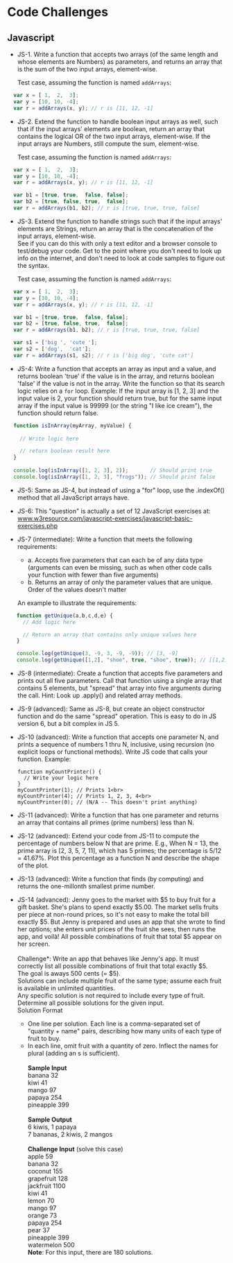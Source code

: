 # Code Challenges

## Javascript

- JS-1. Write a function that accepts two arrays (of the same length and whose elements are Numbers) as parameters, and returns an array that is the sum of the two input arrays, element-wise.

   Test case, assuming the function is named `addArrays`:
```javascript
  var x = [ 1,  2,  3];
  var y = [10, 10, -4];
  var r = addArrays(x, y); // r is [11, 12, -1]
```

- JS-2. Extend the function to handle boolean input arrays as well, such that if the input arrays' elements are boolean, return an array that contains the logical OR of the two input arrays, element-wise. If the input arrays are Numbers, still compute the sum, element-wise.

  Test case, assuming the function is named `addArrays`:
```javascript
  var x = [ 1,  2,  3];
  var y = [10, 10, -4];
  var r = addArrays(x, y); // r is [11, 12, -1]

  var b1 = [true, true,  false, false];
  var b2 = [true, false, true,  false];
  var r = addArrays(b1, b2); // r is [true, true, true, false]
```

- JS-3. Extend the function to handle strings such that if the input arrays' elements are Strings, return an array that is the concatenation of the input arrays, element-wise.<br>
  See if you can do this with only a text editor and a browser console to test/debug your code. Get to the point where you don't need to look up info on the internet, and don't need to look at code samples to figure out the syntax.

  Test case, assuming the function is named `addArrays`:
```javascript
  var x = [ 1,  2,  3];
  var y = [10, 10, -4];
  var r = addArrays(x, y); // r is [11, 12, -1]

  var b1 = [true, true,  false, false];
  var b2 = [true, false, true,  false];
  var r = addArrays(b1, b2); // r is [true, true, true, false]

  var s1 = ['big ', 'cute '];
  var s2 = ['dog',  'cat'];
  var r = addArrays(s1, s2); // r is ['big dog', 'cute cat']
```

- JS-4: Write a function that accepts an array as input and a value, and returns boolean 'true' if the value is in the array, and returns boolean 'false' if the value is not in the array. Write the function so that its search logic relies on a `for` loop.
  Example: If the input array is [1, 2, 3] and the input value is 2, your function should return true, but for the same input array if the input value is 99999 (or the string "I like ice cream"), the function should return false.
```javascript
  function isInArray(myArray, myValue) {
  
    // Write logic here

    // return boolean result here
  }
  
  console.log(isInArray([1, 2, 3], 2));       // Should print true
  console.log(isInArray([1, 2, 3], "frogs")); // Should print false
```
- JS-5: Same as JS-4, but instead of using a "for" loop, use the .indexOf() method that all JavaScript arrays have.

- JS-6: This "question" is actually a set of 12 JavaScript exercises at:
  www.w3resource.com/javascript-exercises/javascript-basic-exercises.php

- JS-7 (intermediate): Write a function that meets the following requirements:
  - a. Accepts five parameters that can each be of any data type (arguments can even be missing, such as when other code calls your function with fewer than five arguments)
  - b. Returns an array of only the parameter values that are unique. Order of the values doesn't matter

  An example to illustrate the requirements:
```javascript
   function getUnique(a,b,c,d,e) {
     // Add logic here

     // Return an array that contains only unique values here
   }

   console.log(getUnique(3, -9, 3, -9, -9)); // [3, -9]
   console.log(getUnique([1,2], "shoe", true, "shoe", true)); // [[1,2], "shoe", true]
```
- JS-8 (intermediate): Create a function that accepts five parameters and prints out all five parameters. Call that function using a single array that contains 5 elements, but "spread" that array into five arguments during the call. Hint: Look up .apply() and related array methods.
- JS-9 (advanced): Same as JS-8, but create an object constructor function and do the same "spread" operation. This is easy to do in JS version 6, but a bit complex in JS 5.
- JS-10 (advanced): Write a function that accepts one parameter N, and prints a sequence of numbers 1 thru N, inclusive, using recursion (no explicit loops or functional methods). Write JS code that calls your function. Example:

      function myCountPrinter() {
        // Write your logic here
      }
      myCountPrinter(1); // Prints 1<br>
      myCountPrinter(4); // Prints 1, 2, 3, 4<br>
      myCountPrinter(0); // (N/A -- This doesn't print anything)

- JS-11 (advanced): Write a function that has one parameter and returns an array that contains all primes (prime numbers) less than N.

- JS-12 (advanced): Extend your code from JS-11 to compute the percentage of numbers below N that are prime.  E.g., When N = 13, the prime array is [2, 3, 5, 7, 11], which has 5 primes; the percentage is 5/12 = 41.67%.
  Plot this percentage as a function N and describe the shape of the plot.

- JS-13 (advanced): Write a function that finds (by computing) and returns the one-millonth smallest prime number.

- JS-14 (advanced):
Jenny goes to the market with $5 to buy fruit for a gift basket. She's plans to spend exactly $5.00.  The market sells fruits per piece at non-round prices, so it's not easy to make the total bill exactly $5. But Jenny is prepared and uses an app that she wrote to find her options; she enters unit prices of the fruit she sees, then runs the app, and voilà! All possible combinations of fruit that total $5 appear on her screen.<br><br>
  Challenge*: Write an app that behaves like Jenny's app. It must correctly list all possible combinations of fruit that total exactly $5.<br>
  The goal is aways 500 cents (= $5).<br>
  Solutions can include multiple fruit of the same type; assume each fruit is available in unlimited quantities.<br>
Any specific solution is not required to include every type of fruit.<br>
Determine all possible solutions for the given input.<br>
  Solution Format<br>
  - One line per solution. Each line is a comma-separated set of "quantity + name" pairs, describing how many units of each type of fruit to buy.
  - In each line, omit fruit with a quantity of zero.  Inflect the names for plural (adding an s is sufficient).<br><br>
  **Sample Input**<br>
    banana 32<br>
    kiwi 41<br>
    mango 97<br>
    papaya 254<br>
    pineapple 399<br><br>
  **Sample Output**<br>
  6 kiwis, 1 papaya<br>
  7 bananas, 2 kiwis, 2 mangos<br><br>
  **Challenge Input** (solve this case)<br>
  apple 59<br>
  banana 32<br>
  coconut 155<br>
  grapefruit 128<br>
  jackfruit 1100<br>
  kiwi 41<br>
  lemon 70<br>
  mango 97<br>
  orange 73<br>
  papaya 254<br>
  pear 37<br>
  pineapple 399<br>
  watermelon 500<br>
  **Note**: For this input, there are 180 solutions.
